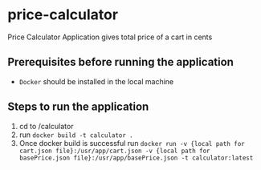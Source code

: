 # price-calculator
Price Calculator Application gives total price of a cart in cents

## Prerequisites before running the application

- `Docker` should be installed in the local machine

## Steps to run the application

1. cd to /calculator
2. run `docker build -t calculator .`
3. Once docker build is successful run `docker run -v {local path for cart.json file}:/usr/app/cart.json -v {local path for basePrice.json file}:/usr/app/basePrice.json -t calculator:latest`